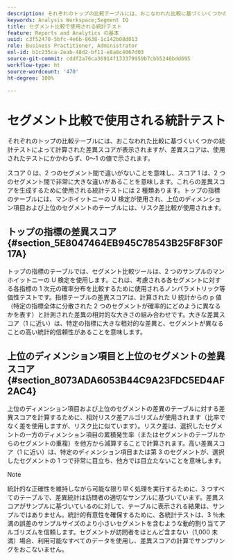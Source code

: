 ```yaml
---
description: それぞれのトップの比較テーブルには、おこなわれた比較に基づくいくつかの統計テストによって計算された差異スコアが表示されますが、差異スコアは、使用されたテストにかかわらず、0～1 の値で示されます。
keywords: Analysis Workspace;Segment IQ
title: セグメント比較で使用される統計テスト
feature: Reports and Analytics の基本
uuid: c3f52470-5bfc-4e6b-8638-1c142b08d013
role: Business Practitioner, Administrator
exl-id: b1c235ca-2eab-48d2-bf11-e8a8c4067d03
source-git-commit: cddf2a76ca36914f133379959b7cbb5246bdd695
workflow-type: ht
source-wordcount: '470'
ht-degree: 100%

---
```


# セグメント比較で使用される統計テスト

それぞれのトップの比較テーブルには、おこなわれた比較に基づくいくつかの統計テストによって計算された差異スコアが表示されますが、差異スコアは、使用されたテストにかかわらず、0～1 の値で示されます。

スコア 0 は、2 つのセグメント間で違いがないことを意味し、スコア 1 は、2 つのセグメント間で非常に大きな違いがあることを意味します。これらの差異スコアを生成するために使用される統計テストには 2 種類あります。トップの指標のテーブルには、マンホイットニーの U 検定が使用され、上位のディメンション項目および上位のセグメントのテーブルには、リスク差比較が使用されます。

## トップの指標の差異スコア {#section_5E8047464EB945C78543B25F8F30F17A}

トップの指標のテーブルでは、セグメント比較ツールは、2 つのサンプルのマンホイットニーの U 検定を使用します。これは、考慮される各セグメントに対する各指標の 1 次元の確率分布を比較するために使用されるノンパラメトリック等価性テストです。指標テーブルの差異スコアは、計算された U 統計からの p 値（特定の指標全体に分散された 2 つのセグメントが確率的にどのように異なるかを表す）と計測された差異の相対的な大きさの組み合わせです。大きな差異スコア（1 に近い）は、特定の指標に大きな相対的な差異と、セグメントが異なることの高い統計的信頼性があることを意味します。

## 上位のディメンション項目と上位のセグメントの差異スコア {#section_8073ADA6053B44C9A23FDC5ED4AF2AC4}

上位のディメンション項目および上位のセグメントの差異のテーブルに対する差異スコアを計算するために、相対リスク差アルゴリズムが使用されます（比率でなく差を使用しますが、リスク比に似ています）。リスク差は、選択したセグメントの一方のディメンション項目の累積発生率（またはセグメントのテーブルからのセグメントの重複）を他方から減算することで計算されます。高い差異スコア（1 に近い）は、特定のディメンション項目または第 3 のセグメントが、選択したセグメントの 1 つで非常に目立ち、他方では目立たないことを意味します。

>[!NOTE]
>
>統計的な正確性を維持しながら可能な限り早く処理を実行するために、3 つすべてのテーブルで、差異統計は訪問者の適切なサンプルに基づいています。差異スコアがサンプルに基づいているのに対して、テーブルに表示される結果は、サンプルではありません。統計的有意性を確保するために、各統計テストは、3 ％未満の誤差のサンプルサイズのより小さいセグメントを含むような動的割り当てアルゴリズムを信頼します。セグメントが訪問者をほとんど含まない（1,000 未満）場合、利用可能なすべてのデータを使用し、差異スコアの計算でサンプリングをおこないません。
